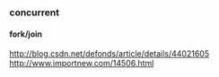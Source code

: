 ### concurrent  

#### fork/join


http://blog.csdn.net/defonds/article/details/44021605
http://www.importnew.com/14506.html